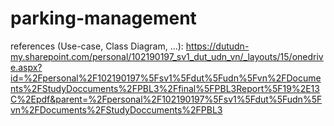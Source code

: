 # parking-management
references (Use-case, Class Diagram, ...): https://dutudn-my.sharepoint.com/personal/102190197_sv1_dut_udn_vn/_layouts/15/onedrive.aspx?id=%2Fpersonal%2F102190197%5Fsv1%5Fdut%5Fudn%5Fvn%2FDocuments%2FStudyDoccuments%2FPBL3%2Ffinal%5FPBL3Report%5F19%2E13C%2Epdf&parent=%2Fpersonal%2F102190197%5Fsv1%5Fdut%5Fudn%5Fvn%2FDocuments%2FStudyDoccuments%2FPBL3
